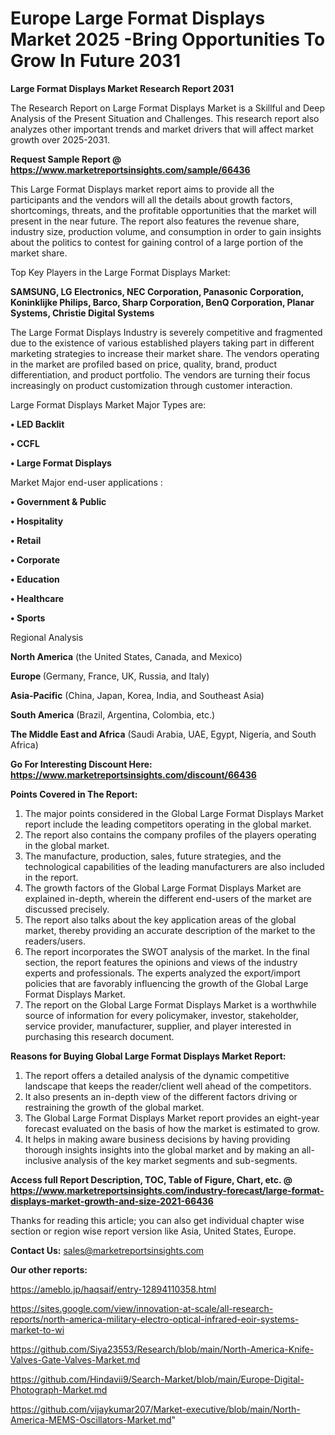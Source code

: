 # Europe Large Format Displays Market 2025 -Bring Opportunities To Grow In Future 2031

<strong>Large Format Displays Market Research Report 2031</strong>

The Research Report on Large Format Displays Market is a Skillful and Deep Analysis of the Present Situation and Challenges. This research report also analyzes other important trends and market drivers that will affect market growth over 2025-2031.

<strong>Request Sample Report @ <a href=https://www.marketreportsinsights.com/sample/66436>https://www.marketreportsinsights.com/sample/66436</a></strong>

This Large Format Displays market report aims to provide all the participants and the vendors will all the details about growth factors, shortcomings, threats, and the profitable opportunities that the market will present in the near future. The report also features the revenue share, industry size, production volume, and consumption in order to gain insights about the politics to contest for gaining control of a large portion of the market share.

Top Key Players in the Large Format Displays Market:

<strong>SAMSUNG, LG Electronics, NEC Corporation, Panasonic Corporation, Koninklijke Philips, Barco, Sharp Corporation, BenQ Corporation, Planar Systems, Christie Digital Systems</strong>

The Large Format Displays Industry is severely competitive and fragmented due to the existence of various established players taking part in different marketing strategies to increase their market share. The vendors operating in the market are profiled based on price, quality, brand, product differentiation, and product portfolio. The vendors are turning their focus increasingly on product customization through customer interaction.

Large Format Displays Market Major Types are:

<strong>• LED Backlit

• CCFL

• Large Format Displays</strong>

Market Major end-user applications :

<strong>• Government & Public

• Hospitality

• Retail

• Corporate

• Education

• Healthcare

• Sports</strong>

Regional Analysis

</u><strong><b>North America</b></strong> (the United States, Canada, and Mexico)

<strong><b>Europe </b></strong>(Germany, France, UK, Russia, and Italy)

<strong><b>Asia-Pacific</b></strong> (China, Japan, Korea, India, and Southeast Asia)

<strong><b>South America</b></strong> (Brazil, Argentina, Colombia, etc.)

<strong><b>The Middle East and Africa</b></strong> (Saudi Arabia, UAE, Egypt, Nigeria, and South Africa)

<strong>Go For Interesting Discount Here: <a href=https://www.marketreportsinsights.com/discount/66436>https://www.marketreportsinsights.com/discount/66436</a></strong>

<strong>Points Covered in The Report:</strong>
<ol>
  <li>The major points considered in the Global Large Format Displays Market report include the leading competitors operating in the global market.</li>
  <li>The report also contains the company profiles of the players operating in the global market.</li>
  <li>The manufacture, production, sales, future strategies, and the technological capabilities of the leading manufacturers are also included in the report.</li>
  <li>The growth factors of the Global Large Format Displays Market are explained in-depth, wherein the different end-users of the market are discussed precisely.</li>
  <li>The report also talks about the key application areas of the global market, thereby providing an accurate description of the market to the readers/users.</li>
  <li>The report incorporates the SWOT analysis of the market. In the final section, the report features the opinions and views of the industry experts and professionals. The experts analyzed the export/import policies that are favorably influencing the growth of the Global Large Format Displays Market.</li>
  <li>The report on the Global Large Format Displays Market is a worthwhile source of information for every policymaker, investor, stakeholder, service provider, manufacturer, supplier, and player interested in purchasing this research document.</li>
</ol>
<strong>Reasons for Buying Global Large Format Displays Market Report:</strong>

<ol>
  <li>The report offers a detailed analysis of the dynamic competitive landscape that keeps the reader/client well ahead of the competitors.</li>
  <li>It also presents an in-depth view of the different factors driving or restraining the growth of the global market.</li>
  <li>The Global Large Format Displays Market report provides an eight-year forecast evaluated on the basis of how the market is estimated to grow.</li>
  <li>It helps in making aware business decisions by having providing thorough insights insights into the global market and by making an all-inclusive analysis of the key market segments and sub-segments.</li>
</ol>
<strong>Access full Report Description, TOC, Table of Figure, Chart, etc. @ <a href=https://www.marketreportsinsights.com/industry-forecast/large-format-displays-market-growth-and-size-2021-66436>https://www.marketreportsinsights.com/industry-forecast/large-format-displays-market-growth-and-size-2021-66436</a></strong>


Thanks for reading this article; you can also get individual chapter wise section or region wise report version like Asia, United States, Europe.

<strong>Contact Us:</strong>
sales@marketreportsinsights.com

<strong>Our other reports:</strong>

<a href=https://ameblo.jp/haqsaif/entry-12894110358.html>https://ameblo.jp/haqsaif/entry-12894110358.html</a>

<a href=https://sites.google.com/view/innovation-at-scale/all-research-reports/north-america-military-electro-optical-infrared-eoir-systems-market-to-wi>https://sites.google.com/view/innovation-at-scale/all-research-reports/north-america-military-electro-optical-infrared-eoir-systems-market-to-wi</a>

<a href=https://github.com/Siya23553/Research/blob/main/North-America-Knife-Valves-Gate-Valves-Market.md>https://github.com/Siya23553/Research/blob/main/North-America-Knife-Valves-Gate-Valves-Market.md</a>

<a href=https://github.com/Hindavii9/Search-Market/blob/main/Europe-Digital-Photograph-Market.md>https://github.com/Hindavii9/Search-Market/blob/main/Europe-Digital-Photograph-Market.md</a>

<a href=https://github.com/vijaykumar207/Market-executive/blob/main/North-America-MEMS-Oscillators-Market.md>https://github.com/vijaykumar207/Market-executive/blob/main/North-America-MEMS-Oscillators-Market.md</a>"
